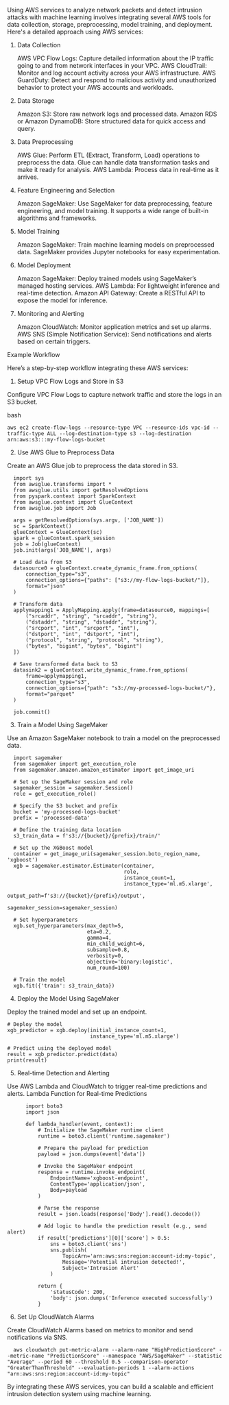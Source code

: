 Using AWS services to analyze network packets and detect intrusion attacks with machine learning involves integrating several AWS tools for data collection, storage, preprocessing, model training, and deployment. Here's a detailed approach using AWS services:
1. Data Collection

    AWS VPC Flow Logs: Capture detailed information about the IP traffic going to and from network interfaces in your VPC.
    AWS CloudTrail: Monitor and log account activity across your AWS infrastructure.
    AWS GuardDuty: Detect and respond to malicious activity and unauthorized behavior to protect your AWS accounts and workloads.

2. Data Storage

    Amazon S3: Store raw network logs and processed data.
    Amazon RDS or Amazon DynamoDB: Store structured data for quick access and query.

3. Data Preprocessing

    AWS Glue: Perform ETL (Extract, Transform, Load) operations to preprocess the data. Glue can handle data transformation tasks and make it ready for analysis.
    AWS Lambda: Process data in real-time as it arrives.

4. Feature Engineering and Selection

    Amazon SageMaker: Use SageMaker for data preprocessing, feature engineering, and model training. It supports a wide range of built-in algorithms and frameworks.

5. Model Training

    Amazon SageMaker: Train machine learning models on preprocessed data. SageMaker provides Jupyter notebooks for easy experimentation.

6. Model Deployment

    Amazon SageMaker: Deploy trained models using SageMaker’s managed hosting services.
    AWS Lambda: For lightweight inference and real-time detection.
    Amazon API Gateway: Create a RESTful API to expose the model for inference.

7. Monitoring and Alerting

    Amazon CloudWatch: Monitor application metrics and set up alarms.
    AWS SNS (Simple Notification Service): Send notifications and alerts based on certain triggers.

Example Workflow

Here’s a step-by-step workflow integrating these AWS services:
1. Setup VPC Flow Logs and Store in S3

Configure VPC Flow Logs to capture network traffic and store the logs in an S3 bucket.

bash

    aws ec2 create-flow-logs --resource-type VPC --resource-ids vpc-id --traffic-type ALL --log-destination-type s3 --log-destination arn:aws:s3:::my-flow-logs-bucket

2. Use AWS Glue to Preprocess Data

Create an AWS Glue job to preprocess the data stored in S3.

      import sys
      from awsglue.transforms import *
      from awsglue.utils import getResolvedOptions
      from pyspark.context import SparkContext
      from awsglue.context import GlueContext
      from awsglue.job import Job
      
      args = getResolvedOptions(sys.argv, ['JOB_NAME'])
      sc = SparkContext()
      glueContext = GlueContext(sc)
      spark = glueContext.spark_session
      job = Job(glueContext)
      job.init(args['JOB_NAME'], args)
      
      # Load data from S3
      datasource0 = glueContext.create_dynamic_frame.from_options(
          connection_type="s3",
          connection_options={"paths": ["s3://my-flow-logs-bucket/"]},
          format="json"
      )
      
      # Transform data
      applymapping1 = ApplyMapping.apply(frame=datasource0, mappings=[
          ("srcaddr", "string", "srcaddr", "string"),
          ("dstaddr", "string", "dstaddr", "string"),
          ("srcport", "int", "srcport", "int"),
          ("dstport", "int", "dstport", "int"),
          ("protocol", "string", "protocol", "string"),
          ("bytes", "bigint", "bytes", "bigint")
      ])
      
      # Save transformed data back to S3
      datasink2 = glueContext.write_dynamic_frame.from_options(
          frame=applymapping1,
          connection_type="s3",
          connection_options={"path": "s3://my-processed-logs-bucket/"},
          format="parquet"
      )
      
      job.commit()

3. Train a Model Using SageMaker

Use an Amazon SageMaker notebook to train a model on the preprocessed data.


      import sagemaker
      from sagemaker import get_execution_role
      from sagemaker.amazon.amazon_estimator import get_image_uri
      
      # Set up the SageMaker session and role
      sagemaker_session = sagemaker.Session()
      role = get_execution_role()
      
      # Specify the S3 bucket and prefix
      bucket = 'my-processed-logs-bucket'
      prefix = 'processed-data'
      
      # Define the training data location
      s3_train_data = f's3://{bucket}/{prefix}/train/'
      
      # Set up the XGBoost model
      container = get_image_uri(sagemaker_session.boto_region_name, 'xgboost')
      xgb = sagemaker.estimator.Estimator(container,
                                          role,
                                          instance_count=1,
                                          instance_type='ml.m5.xlarge',
                                          output_path=f's3://{bucket}/{prefix}/output',
                                          sagemaker_session=sagemaker_session)
      
      # Set hyperparameters
      xgb.set_hyperparameters(max_depth=5,
                              eta=0.2,
                              gamma=4,
                              min_child_weight=6,
                              subsample=0.8,
                              verbosity=0,
                              objective='binary:logistic',
                              num_round=100)
      
      # Train the model
      xgb.fit({'train': s3_train_data})

4. Deploy the Model Using SageMaker

Deploy the trained model and set up an endpoint.

    # Deploy the model
    xgb_predictor = xgb.deploy(initial_instance_count=1,
                               instance_type='ml.m5.xlarge')

    # Predict using the deployed model
    result = xgb_predictor.predict(data)
    print(result)

5. Real-time Detection and Alerting

Use AWS Lambda and CloudWatch to trigger real-time predictions and alerts.
Lambda Function for Real-time Predictions

          import boto3
          import json
          
          def lambda_handler(event, context):
              # Initialize the SageMaker runtime client
              runtime = boto3.client('runtime.sagemaker')
          
              # Prepare the payload for prediction
              payload = json.dumps(event['data'])
          
              # Invoke the SageMaker endpoint
              response = runtime.invoke_endpoint(
                  EndpointName='xgboost-endpoint',
                  ContentType='application/json',
                  Body=payload
              )
          
              # Parse the response
              result = json.loads(response['Body'].read().decode())
              
              # Add logic to handle the prediction result (e.g., send alert)
              if result['predictions'][0]['score'] > 0.5:
                  sns = boto3.client('sns')
                  sns.publish(
                      TopicArn='arn:aws:sns:region:account-id:my-topic',
                      Message='Potential intrusion detected!',
                      Subject='Intrusion Alert'
                  )
          
              return {
                  'statusCode': 200,
                  'body': json.dumps('Inference executed successfully')
              }

6. Set Up CloudWatch Alarms

Create CloudWatch Alarms based on metrics to monitor and send notifications via SNS.


      aws cloudwatch put-metric-alarm --alarm-name "HighPredictionScore" --metric-name "PredictionScore" --namespace "AWS/SageMaker" --statistic "Average" --period 60 --threshold 0.5 --comparison-operator "GreaterThanThreshold" --evaluation-periods 1 --alarm-actions "arn:aws:sns:region:account-id:my-topic"

By integrating these AWS services, you can build a scalable and efficient intrusion detection system using machine learning.
